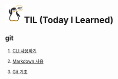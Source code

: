 # <img src="readme.assets/펭귄.png" alt="펭귄" style="zoom:25%;" />TIL (Today I Learned)

## git

1. [CLI 사용하기](./startcamp/CLI.md)

2. [Markdown 사용](./startcamp/mark.md)

3. [Git 기초](./startcamp/git.md)